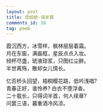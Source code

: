 ```yaml
---
layout: post
title: 念奴娇·词半首
comments_id: 16
tag: poem
---
```


霞沉西方，冰雪样，枫林层层着霜。<br />
月在东窗，满画框，星辰点点入妆。<br />
倾杯尽盏，琥液琼浆，只图红尘醉。<br />
半世离殇，散却女儿情长。

忆否桥头回望，梧桐樱花路，低吟浅唱?<br />
青春正好，谁怜养? 白衣不堕浮香。<br />
二十载长，只得词半首，何人续章?<br />
问罢三语，暮重酒冷风凉。
